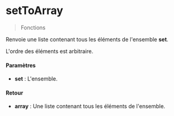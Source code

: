 # setToArray
> Fonctions

Renvoie une liste contenant tous les éléments de l'ensemble **set**.

L'ordre des éléments est arbitraire.

#### Paramètres

- **set** : L'ensemble.

#### Retour

- **array** : Une liste contenant tous les éléments de l'ensemble.


